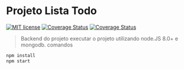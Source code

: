 # Projeto Lista Todo
[![MIT license](http://img.shields.io/badge/license-MIT-brightgreen.svg)](http://opensource.org/licenses/MIT)
[![Coverage Status](https://coveralls.io/repos/github/Deniscgaetani/BackendTodo/badge.svg?branch=master)](https://coveralls.io/github/Deniscgaetani/BackendTodo?branch=master)
[![Coverage Status](https://coveralls.io/repos/github/Deniscgaetani/BackendTodo/badge.svg?branch=master)](https://coveralls.io/github/Deniscgaetani/BackendTodo?branch=master)
> Backend do projeto
executar o projeto utilizando node.JS 8.0+ e mongodb.
comandos
```ts
npm install
npm start
```
